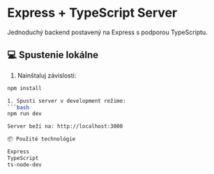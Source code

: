 # Express + TypeScript Server

Jednoduchý backend postavený na Express s podporou TypeScriptu.

## 💻 Spustenie lokálne

1. Nainštaluj závislosti:
  ```bash
  npm install

1. Spusti server v development režime:
  ```bash
  npm run dev

Server beží na: http://localhost:3000

📦 Použité technológie

Express
TypeScript
ts-node-dev